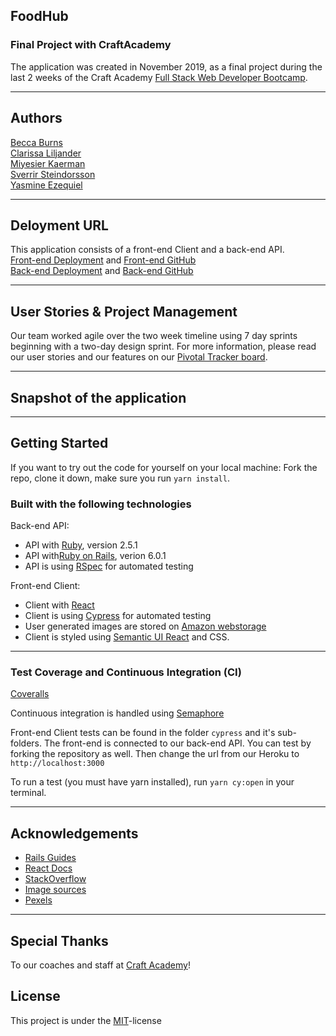 ## FoodHub
### Final Project with CraftAcademy

The application was created in November 2019, as a final project during the last 2 weeks of the Craft Academy [Full Stack Web Developer Bootcamp](https://craftacademy.se/english/). 

---
## Authors
[Becca Burns](https://github.com/beccaburns)  
[Clarissa Liljander](https://github.com/clalil)  
[Miyesier Kaerman](https://github.com/miyeaier)  
[Sverrir Steindorsson](https://github.com/shsteindorsson)  
[Yasmine Ezequiel](https://github.com/yasmineezequiel)  

---
## Deloyment URL
This application consists of a front-end Client and a back-end API.  
[Front-end Deployment](https://foodhub.recipes/) and [Front-end GitHub](https://github.com/CraftAcademy/foodhub-client)  
[Back-end Deployment](https://.herokuapp.com/) and [Back-end GitHub](https://github.com/CraftAcademy/foodhub-api)

---
## User Stories & Project Management
Our team worked agile over the two week timeline using 7 day sprints beginning with a two-day design sprint. For more information, please read our user stories and our features on our [Pivotal Tracker board](https://www.pivotaltracker.com/n/projects/2417177). 

---
## Snapshot of the application

---
## Getting Started
If you want to try out the code for yourself on your local machine:
Fork the repo, clone it down, make sure you run `yarn install`. 

### Built with the following technologies
Back-end API:
- API with [Ruby](https://www.ruby-lang.org/en/), version 2.5.1
- API with[Ruby on Rails](https://rubyonrails.org/), verion 6.0.1
- API is using [RSpec](https://rspec.info/) for automated testing

Front-end Client:
- Client with [React](https://rspec.info/)
- Client is using [Cypress](https://www.cypress.io/) for automated testing
- User generated images are stored on [Amazon webstorage](https://aws.amazon.com/)
- Client is styled using [Semantic UI React](https://react.semantic-ui.com/) and CSS.

---
### Test Coverage and Continuous Integration (CI)
[Coveralls](https://coveralls.io/)

Continuous integration is handled using [Semaphore](https://semaphoreci.com/)   

Front-end Client tests can be found in the folder `cypress` and it's sub-folders. The front-end is connected to our back-end API. You can test by forking the repository as well. Then change the url from our Heroku to `http://localhost:3000`

To run a test (you must have yarn installed), run `yarn cy:open` in your terminal.

---
## Acknowledgements
- [Rails Guides](https://guides.rubyonrails.org/index.html)
- [React Docs](https://reactjs.org/docs/getting-started.html)
- [StackOverflow](https://stackoverflow.com/)
- [Image sources](https://stock.adobe.com/)
- [Pexels](https://www.pexels.com/)

---
## Special Thanks
To our coaches and staff at [Craft Academy](https://craftacademy.se/)!

## License
This project is under the [MIT](https://opensource.org/licenses/MIT)-license